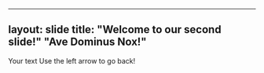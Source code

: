 
---
layout: slide
title: "Welcome to our second slide!"
"Ave Dominus Nox!"
---
Your text
Use the left arrow to go back!
